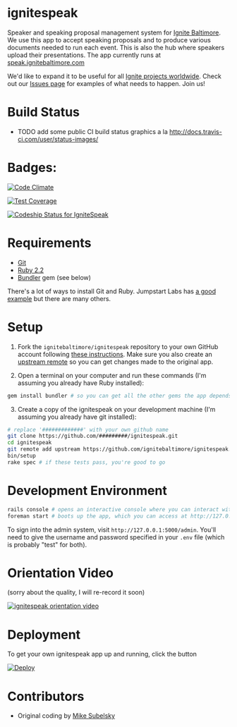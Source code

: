 ignitespeak
===========

Speaker and speaking proposal management system for [Ignite Baltimore](http://www.ignitebaltimore.com/). We use this app to accept speaking proposals and to produce various documents needed to run each event. This is also the hub where speakers upload their presentations. The app currently runs at [speak.ignitebaltimore.com](http://speak.ignitebaltimore.com/)

We'd like to expand it to be useful for all [Ignite projects worldwide](http://igniteshow.com/). Check out our [Issues page](https://github.com/ignitebaltimore/ignitespeak/issues) for examples of what needs to happen. Join us!

Build Status
============
* TODO add some public CI build status graphics a la http://docs.travis-ci.com/user/status-images/

Badges:
=======
[![Code Climate](https://codeclimate.com/github/trendwithin/ignitespeak/badges/gpa.svg)](https://codeclimate.com/github/trendwithin/ignitespeak)

[![Test Coverage](https://codeclimate.com/github/trendwithin/ignitespeak/badges/coverage.svg)](https://codeclimate.com/github/trendwithin/ignitespeak/coverage)

[ ![Codeship Status for IgniteSpeak](https://codeship.com/projects/45ea7ba0-3359-0133-3797-32e25a7c007a/status?branch=master)](https://codeship.com/projects/100184)

Requirements
============
* [Git](https://git-scm.com/)
* [Ruby 2.2](https://www.ruby-lang.org/)
* [Bundler](http://bundler.io/) gem (see below)

There's a lot of ways to install Git and Ruby. Jumpstart Labs has [a good example](http://tutorials.jumpstartlab.com/topics/environment/environment.html)
but there are many others.

Setup
=====
1) Fork the `ignitebaltimore/ignitespeak` repository to your own GitHub account following [these instructions](https://help.github.com/articles/fork-a-repo/).
Make sure you also create an [upstream remote](https://help.github.com/articles/configuring-a-remote-for-a-fork/) so you can get
changes made to the original app.

2) Open a terminal on your computer and run these commands (I'm assuming you already have Ruby installed):

```bash
gem install bundler # so you can get all the other gems the app depends on
```

3) Create a copy of the ignitespeak on your development machine (I'm assuming you already have git installed):

```bash
# replace '#############' with your own github name
git clone https://github.com/#########/ignitespeak.git
cd ignitespeak
git remote add upstream https://github.com/ignitebaltimore/ignitespeak.git
bin/setup
rake spec # if these tests pass, you're good to go
```

Development Environment
=======================
```bash
rails console # opens an interactive console where you can interact with the Proposal model
foreman start # boots up the app, which you can access at http://127.0.0.1:5000/
```
To sign into the admin system, visit `http://127.0.0.1:5000/admin`. You'll need to give the username and password
specified in your `.env` file (which is probably "test" for both).

Orientation Video
=================
(sorry about the quality, I will re-record it soon)

[![ignitespeak orientation video](http://img.youtube.com/vi/G1KhFPjjuns/3.jpg)](http://www.youtube.com/watch?v=G1KhFPjjuns)

Deployment
==========
To get your own ignitespeak app up and running, click the button

[![Deploy](https://www.herokucdn.com/deploy/button.png)](https://heroku.com/deploy)


Contributors
============
* Original coding by [Mike Subelsky](http://www.subelsky.com/)
